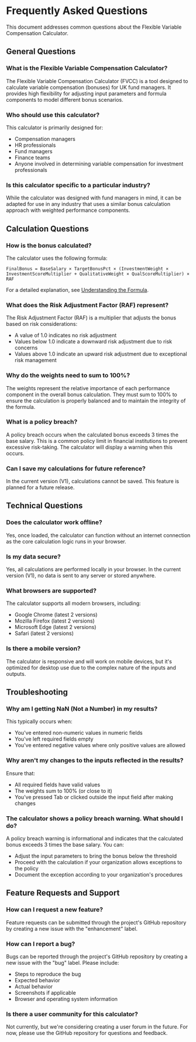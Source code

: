 # Frequently Asked Questions

This document addresses common questions about the Flexible Variable Compensation Calculator.

## General Questions

### What is the Flexible Variable Compensation Calculator?

The Flexible Variable Compensation Calculator (FVCC) is a tool designed to calculate variable compensation (bonuses) for UK fund managers. It provides high flexibility for adjusting input parameters and formula components to model different bonus scenarios.

### Who should use this calculator?

This calculator is primarily designed for:
- Compensation managers
- HR professionals
- Fund managers
- Finance teams
- Anyone involved in determining variable compensation for investment professionals

### Is this calculator specific to a particular industry?

While the calculator was designed with fund managers in mind, it can be adapted for use in any industry that uses a similar bonus calculation approach with weighted performance components.

## Calculation Questions

### How is the bonus calculated?

The calculator uses the following formula:
```
FinalBonus = BaseSalary × TargetBonusPct × (InvestmentWeight × InvestmentScoreMultiplier + QualitativeWeight × QualScoreMultiplier) × RAF
```

For a detailed explanation, see [Understanding the Formula](./understanding-formula.md).

### What does the Risk Adjustment Factor (RAF) represent?

The Risk Adjustment Factor (RAF) is a multiplier that adjusts the bonus based on risk considerations:
- A value of 1.0 indicates no risk adjustment
- Values below 1.0 indicate a downward risk adjustment due to risk concerns
- Values above 1.0 indicate an upward risk adjustment due to exceptional risk management

### Why do the weights need to sum to 100%?

The weights represent the relative importance of each performance component in the overall bonus calculation. They must sum to 100% to ensure the calculation is properly balanced and to maintain the integrity of the formula.

### What is a policy breach?

A policy breach occurs when the calculated bonus exceeds 3 times the base salary. This is a common policy limit in financial institutions to prevent excessive risk-taking. The calculator will display a warning when this occurs.

### Can I save my calculations for future reference?

In the current version (V1), calculations cannot be saved. This feature is planned for a future release.

## Technical Questions

### Does the calculator work offline?

Yes, once loaded, the calculator can function without an internet connection as the core calculation logic runs in your browser.

### Is my data secure?

Yes, all calculations are performed locally in your browser. In the current version (V1), no data is sent to any server or stored anywhere.

### What browsers are supported?

The calculator supports all modern browsers, including:
- Google Chrome (latest 2 versions)
- Mozilla Firefox (latest 2 versions)
- Microsoft Edge (latest 2 versions)
- Safari (latest 2 versions)

### Is there a mobile version?

The calculator is responsive and will work on mobile devices, but it's optimized for desktop use due to the complex nature of the inputs and outputs.

## Troubleshooting

### Why am I getting NaN (Not a Number) in my results?

This typically occurs when:
- You've entered non-numeric values in numeric fields
- You've left required fields empty
- You've entered negative values where only positive values are allowed

### Why aren't my changes to the inputs reflected in the results?

Ensure that:
- All required fields have valid values
- The weights sum to 100% (or close to it)
- You've pressed Tab or clicked outside the input field after making changes

### The calculator shows a policy breach warning. What should I do?

A policy breach warning is informational and indicates that the calculated bonus exceeds 3 times the base salary. You can:
- Adjust the input parameters to bring the bonus below the threshold
- Proceed with the calculation if your organization allows exceptions to the policy
- Document the exception according to your organization's procedures

## Feature Requests and Support

### How can I request a new feature?

Feature requests can be submitted through the project's GitHub repository by creating a new issue with the "enhancement" label.

### How can I report a bug?

Bugs can be reported through the project's GitHub repository by creating a new issue with the "bug" label. Please include:
- Steps to reproduce the bug
- Expected behavior
- Actual behavior
- Screenshots if applicable
- Browser and operating system information

### Is there a user community for this calculator?

Not currently, but we're considering creating a user forum in the future. For now, please use the GitHub repository for questions and feedback.
